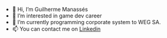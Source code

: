 - 👋 Hi, I’m Guilherme Manassés
- 👀 I’m interested in game dev career
- 🌱 I’m currently programming corporate system to WEG SA.
- 📫 You can contact me on [Linkedin](https://www.linkedin.com/in/gmanasses/)

